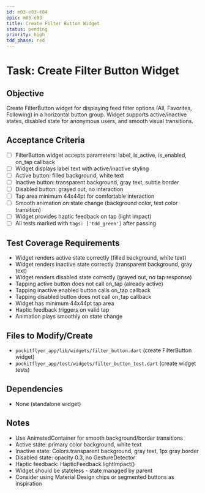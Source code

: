 ```yaml
---
id: m03-e03-t04
epic: m03-e03
title: Create Filter Button Widget
status: pending
priority: high
tdd_phase: red
---
```


# Task: Create Filter Button Widget

## Objective
Create FilterButton widget for displaying feed filter options (All, Favorites, Following) in a horizontal button group. Widget supports active/inactive states, disabled state for anonymous users, and smooth visual transitions.

## Acceptance Criteria
- [ ] FilterButton widget accepts parameters: label, is_active, is_enabled, on_tap callback
- [ ] Widget displays label text with active/inactive styling
- [ ] Active button: filled background, white text
- [ ] Inactive button: transparent background, gray text, subtle border
- [ ] Disabled button: grayed out, no interaction
- [ ] Tap area minimum 44x44pt for comfortable interaction
- [ ] Smooth animation on state change (background color, text color transition)
- [ ] Widget provides haptic feedback on tap (light impact)
- [ ] All tests marked with `tags: ['tdd_green']` after passing

## Test Coverage Requirements
- Widget renders active state correctly (filled background, white text)
- Widget renders inactive state correctly (transparent background, gray text)
- Widget renders disabled state correctly (grayed out, no tap response)
- Tapping active button does not call on_tap (already active)
- Tapping inactive enabled button calls on_tap callback
- Tapping disabled button does not call on_tap callback
- Widget has minimum 44x44pt tap area
- Haptic feedback triggers on valid tap
- Animation plays smoothly on state change

## Files to Modify/Create
- `pockitflyer_app/lib/widgets/filter_button.dart` (create FilterButton widget)
- `pockitflyer_app/test/widgets/filter_button_test.dart` (create widget tests)

## Dependencies
- None (standalone widget)

## Notes
- Use AnimatedContainer for smooth background/border transitions
- Active state: primary color background, white text
- Inactive state: Colors.transparent background, gray text, 1px gray border
- Disabled state: opacity 0.3, no GestureDetector
- Haptic feedback: HapticFeedback.lightImpact()
- Widget should be stateless - state managed by parent
- Consider using Material Design chips or segmented buttons as inspiration
